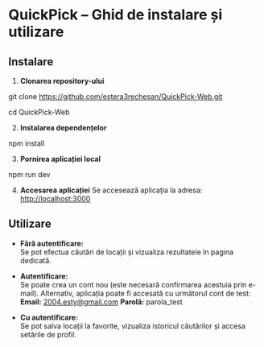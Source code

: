 # QuickPick – Ghid de instalare și utilizare

## Instalare

1. **Clonarea repository-ului**

git clone https://github.com/estera3rechesan/QuickPick-Web.git

cd QuickPick-Web

2. **Instalarea dependențelor**

npm install


3. **Pornirea aplicației local**

npm run dev


4. **Accesarea aplicației**
Se accesează aplicația la adresa: [http://localhost:3000](http://localhost:3000)

## Utilizare

- **Fără autentificare:**  
Se pot efectua căutări de locații și vizualiza rezultatele în pagina dedicată.

- **Autentificare:**  
Se poate crea un cont nou (este necesară confirmarea acestuia prin e-mail).
Alternativ, aplicația poate fi accesată cu următorul cont de test:
**Email:** 2004.esty@gmail.com
**Parolă:** parola_test

- **Cu autentificare:**  
Se pot salva locații la favorite, vizualiza istoricul căutărilor și accesa setările de profil.
